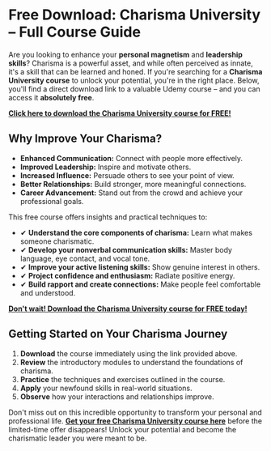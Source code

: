 # Free Download: Charisma University – Full Course Guide

Are you looking to enhance your **personal magnetism** and **leadership skills**? Charisma is a powerful asset, and while often perceived as innate, it's a skill that can be learned and honed. If you're searching for a **Charisma University course** to unlock your potential, you're in the right place. Below, you'll find a direct download link to a valuable Udemy course – and you can access it **absolutely free**.

[**Click here to download the Charisma University course for FREE!**](https://udemywork.com/charisma-university-free)

## Why Improve Your Charisma?

*   **Enhanced Communication:** Connect with people more effectively.
*   **Improved Leadership:** Inspire and motivate others.
*   **Increased Influence:** Persuade others to see your point of view.
*   **Better Relationships:** Build stronger, more meaningful connections.
*   **Career Advancement:** Stand out from the crowd and achieve your professional goals.

This free course offers insights and practical techniques to:

*   ✔ **Understand the core components of charisma:** Learn what makes someone charismatic.
*   ✔ **Develop your nonverbal communication skills:** Master body language, eye contact, and vocal tone.
*   ✔ **Improve your active listening skills:** Show genuine interest in others.
*   ✔ **Project confidence and enthusiasm:** Radiate positive energy.
*   ✔ **Build rapport and create connections:** Make people feel comfortable and understood.

[**Don't wait! Download the Charisma University course for FREE today!**](https://udemywork.com/charisma-university-free)

## Getting Started on Your Charisma Journey

1.  **Download** the course immediately using the link provided above.
2.  **Review** the introductory modules to understand the foundations of charisma.
3.  **Practice** the techniques and exercises outlined in the course.
4.  **Apply** your newfound skills in real-world situations.
5.  **Observe** how your interactions and relationships improve.

Don't miss out on this incredible opportunity to transform your personal and professional life. **[Get your free Charisma University course here](https://udemywork.com/charisma-university-free)** before the limited-time offer disappears! Unlock your potential and become the charismatic leader you were meant to be.
